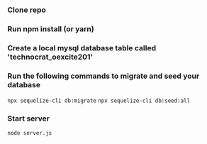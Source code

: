 ### Clone repo
### Run npm install (or yarn)
### Create a local mysql database table called 'technocrat_oexcite201'
### Run the following commands to migrate and seed your database

`npx sequelize-cli db:migrate`
`npx sequelize-cli db:seed:all`

### Start server
`node server.js`